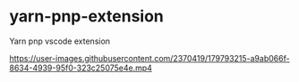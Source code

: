 # yarn-pnp-extension
Yarn pnp vscode extension





https://user-images.githubusercontent.com/2370419/179793215-a9ab066f-8634-4939-95f0-323c25075e4e.mp4

